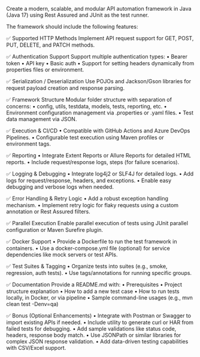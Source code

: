Create a modern, scalable, and modular API automation framework in Java (Java 17) using Rest Assured and JUnit as the test runner.

The framework should include the following features:

✅ Supported HTTP Methods
Implement API request support for GET, POST, PUT, DELETE, and PATCH methods.

✅ Authentication Support
Support multiple authentication types:
• Bearer token
• API key
• Basic auth
• Support for setting headers dynamically from properties files or environment.

✅ Serialization / Deserialization
Use POJOs and Jackson/Gson libraries for request payload creation and response parsing.

✅ Framework Structure
Modular folder structure with separation of concerns:
• config, utils, testdata, models, tests, reporting, etc.
• Environment configuration management via .properties or .yaml files.
• Test data management via JSON.

✅ Execution & CI/CD
• Compatible with GitHub Actions and Azure DevOps Pipelines.
• Configurable test execution using Maven profiles or environment tags.

✅ Reporting
• Integrate Extent Reports or Allure Reports for detailed HTML reports.
• Include request/response logs, steps (for failure scenarios).

✅ Logging & Debugging
• Integrate log4j2 or SLF4J for detailed logs.
• Add logs for request/response, headers, and exceptions.
• Enable easy debugging and verbose logs when needed.

✅ Error Handling & Retry Logic
• Add a robust exception handling mechanism.
• Implement retry logic for flaky requests using a custom annotation or Rest Assured filters.

✅ Parallel Execution
Enable parallel execution of tests using JUnit parallel configuration or Maven Surefire plugin.

✅ Docker Support
• Provide a Dockerfile to run the test framework in containers.
• Use a docker-compose.yml file (optional) for service dependencies like mock servers or test APIs.

✅ Test Suites & Tagging
• Organize tests into suites (e.g., smoke, regression, auth tests).
• Use tags/annotations for running specific groups.

✅ Documentation
Provide a README.md with:
• Prerequisites
• Project structure explanation
• How to add a new test case
• How to run tests locally, in Docker, or via pipeline
• Sample command-line usages (e.g., mvn clean test -Denv=qa)

✅ Bonus (Optional Enhancements)
• Integrate with Postman or Swagger to import existing APIs if needed.
• Include utility to generate curl or HAR from failed tests for debugging.
• Add sample validations like status code, headers, response body match.
• Use JSONPath or similar libraries for complex JSON response validation.
• Add data-driven testing capabilities with CSV/Excel support.